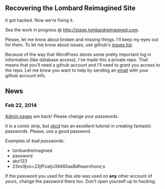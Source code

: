 Recovering the Lombard Reimagined Site
--------------------------------------

It got hacked. Now we're fixing it.

See the work in progress @ http://stage.lombardreimagined.com.

Please, let me know about broken and missing things. I'll keep my 
eyes out for them. To let me know about issues, use github's
[issues list](https://github.com/changecase/lombard-reimagined/issues).

Because of the way that WordPress stores some pretty important log in
information (like database access), I've made this a private repo. That
means that you'll need a github account and I'll need to grant you 
access to the repo. Let me know you want to help by sending an [email](mailto:jeff.ja@gmail.com)
with your github account info.


News
----

### Feb 22, 2014

[Admin pages](http://lombardreimagined.com/wp-login.php) are back! 
Please change your passwords.

It is a comic strip, but [xkcd](http://xkcd.com/936/) has an excellent tutorial 
in creating fantastic passwords. Please, use a good password.

Examples of _bad passwords_:

- lombardreimagined
- password
- abc123
- 23nv9jvo=23jfFoaljv39460asBdfnasrnhonz;s

If the password you used for this site was used on **any** other account of yours, 
change the password there too. Don't open yourself up to hacking.
